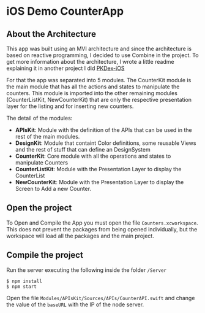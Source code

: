 # iOS Demo CounterApp 

## About the Architecture

This app was built using an MVI architecture and since the architecture is based on reactive programming, I decided to use Combine in the project.
To get more information about the architecture, I wrote a little readme explaining it in another project I did [PKDex-iOS](https://github.com/mzapatae/PKDex-iOS)

For that the app was separated into 5 modules.
The CounterKit module is the main module that has all the actions and states to manipulate the counters. This module is imported into the other remaining modules (CounterListKit, NewCounterKit) that are only the respective presentation layer for the listing and for inserting new counters.

The detail of the modules:

- **APIsKit**: Module with the definition of the APIs that can be used in the rest of the main modules.
- **DesignKit**: Module that containt Color definitions, some reusable Views and the rest of stuff that can define an DesignSystem
- **CounterKit**: Core module with all the operations and states to manipulate Counters
- **CounterListKit**: Module with the Presentation Layer to display the CounterList
- **NewCounterKit**: Module with the Presentation Layer to display the Screen to Add a new Counter.

## Open the project

To Open and Compile the App you must open the file `Counters.xcworkspace`. This does not prevent the packages from being opened individually, but the workspace will load all the packages and the main project.

## Compile the project
Run the server executing the following inside the folder `/Server`
```
$ npm install
$ npm start
```
Open the file `Modules/APIsKit/Sources/APIs/CounterAPI.swift` and change the value of the `baseURL` with the IP of the node server.

